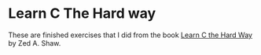 Learn C The Hard way
==========================

These are finished exercises that I did from the book [Learn C the Hard Way](http://c.learncodethehardway.org/book/) by Zed A. Shaw.